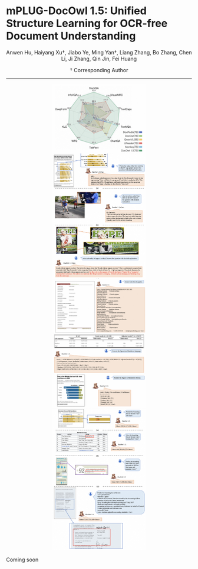 # mPLUG-DocOwl 1.5: Unified Structure Learning for OCR-free Document Understanding

<div align="center">
Anwen Hu, Haiyang Xu†, Jiabo Ye, Ming Yan†, Liang Zhang, Bo Zhang, Chen Li, Ji Zhang, Qin Jin, Fei Huang

† Corresponding Author

</div>

<hr>
<div align="center">
<img src="assets/radar.png" alt="image" width="50%" height="auto">
<img src="assets/doc_instruct.png" alt="image" width="50%" height="auto">
<img src="assets/doc_case.png" alt="image" width="50%" height="auto">
<img src="assets/table_parse.png" alt="image" width="50%" height="auto">
<img src="assets/chart_parse.png" alt="image" width="50%" height="auto">
<img src="assets/doc_ground.png" alt="image" width="50%" height="auto">
</div>
</p>

Coming soon
